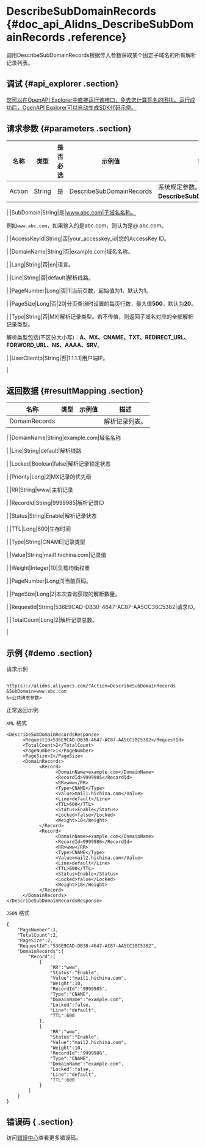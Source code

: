 # DescribeSubDomainRecords {#doc_api_Alidns_DescribeSubDomainRecords .reference}

调用DescribeSubDomainRecords根据传入参数获取某个固定子域名的所有解析记录列表。

## 调试 {#api_explorer .section}

[您可以在OpenAPI Explorer中直接运行该接口，免去您计算签名的困扰。运行成功后，OpenAPI Explorer可以自动生成SDK代码示例。](https://api.aliyun.com/#product=Alidns&api=DescribeSubDomainRecords&type=RPC&version=2015-01-09)

## 请求参数 {#parameters .section}

|名称|类型|是否必选|示例值|描述|
|--|--|----|---|--|
|Action|String|是|DescribeSubDomainRecords|系统规定参数。取值：**DescribeSubDomainRecords**。

 |
|SubDomain|String|是|www.abc.com|子域名名称。

 例如`www.abc.com`，如果输入的是abc.com，则认为是@.abc.com。

 |
|AccessKeyId|String|否|your\_accesskey\_id|您的AccessKey ID。

 |
|DomainName|String|否|example.com|域名名称。

 |
|Lang|String|否|en|语言。

 |
|Line|String|否|default|解析线路。

 |
|PageNumber|Long|否|1|当前页数，起始值为**1**，默认为**1**。

 |
|PageSize|Long|否|20|分页查询时设置的每页行数，最大值**500**，默认为**20**。

 |
|Type|String|否|MX|解析记录类型。若不传值，则返回子域名对应的全部解析记录类型。

 解析类型包括\(不区分大小写\)：**A、MX、CNAME、TXT、REDIRECT\_URL、FORWORD\_URL、NS、AAAA、SRV**。

 |
|UserClientIp|String|否|1.1.1.1|用户端IP。

 |

## 返回数据 {#resultMapping .section}

|名称|类型|示例值|描述|
|--|--|---|--|
|DomainRecords| | |解析记录列表。

 |
|DomainName|String|example.com|域名名称

 |
|Line|String|default|解析线路

 |
|Locked|Boolean|false|解析记录锁定状态

 |
|Priority|Long|2|MX记录的优先级

 |
|RR|String|www|主机记录

 |
|RecordId|String|9999985|解析记录ID

 |
|Status|String|Enable|解析记录状态

 |
|TTL|Long|600|生存时间

 |
|Type|String|CNAME|记录类型

 |
|Value|String|mail1.hichina.com|记录值

 |
|Weight|Integer|10|负载均衡权重

 |
|PageNumber|Long|1|当前页码。

 |
|PageSize|Long|2|本次查询获取的解析数量。

 |
|RequestId|String|536E9CAD-DB30-4647-AC87-AA5CC38C5382|请求ID。

 |
|TotalCount|Long|2|解析记录总数。

 |

## 示例 {#demo .section}

请求示例

``` {#request_demo}

http(s)://alidns.aliyuncs.com/?Action=DescribeSubDomainRecords
&SubDomain=www.abc.com
&<公共请求参数>

```

正常返回示例

`XML` 格式

``` {#xml_return_success_demo}
<DescribeSubDomainRecordsResponse>
      <RequestId>536E9CAD-DB30-4647-AC87-AA5CC38C5382</RequestId>
      <TotalCount>2</TotalCount>
      <PageNumber>1</PageNumber>
      <PageSize>2</PageSize>
      <DomainRecords>
            <Record>
                  <DomainName>example.com</DomainName>
                  <RecordId>9999985</RecordId>
                  <RR>www</RR>
                  <Type>CNAME</Type>
                  <Value>mail1.hichina.com</Value>
                  <Line>default</Line>
                  <TTL>600</TTL>
                  <Status>Enable</Status>
                  <Locked>false</Locked>
                  <Weight>10</Weight>
            </Record>
            <Record>
                  <DomainName>example.com</DomainName>
                  <RecordId>9999986</RecordId>
                  <RR>www</RR>
                  <Type>CNAME</Type>
                  <Value>mail2.hichina.com</Value>
                  <Line>default</Line>
                  <TTL>600</TTL>
                  <Status>Enable</Status>
                  <Locked>false</Locked>
                  <Weight>10</Weight>
            </Record>
      </DomainRecords>
</DescribeSubDomainRecordsResponse>
```

`JSON` 格式

``` {#json_return_success_demo}
{
	"PageNumber":1,
	"TotalCount":2,
	"PageSize":2,
	"RequestId":"536E9CAD-DB30-4647-AC87-AA5CC38C5382",
	"DomainRecords":{
		"Record":[
			{
				"RR":"www",
				"Status":"Enable",
				"Value":"mail1.hichina.com",
				"Weight":10,
				"RecordId":"9999985",
				"Type":"CNAME",
				"DomainName":"example.com",
				"Locked":false,
				"Line":"default",
				"TTL":600
			},
			{
				"RR":"www",
				"Status":"Enable",
				"Value":"mail2.hichina.com",
				"Weight":10,
				"RecordId":"9999986",
				"Type":"CNAME",
				"DomainName":"example.com",
				"Locked":false,
				"Line":"default",
				"TTL":600
			}
		]
	}
}
```

## 错误码 { .section}

访问[错误中心](https://error-center.aliyun.com/status/product/Alidns)查看更多错误码。


